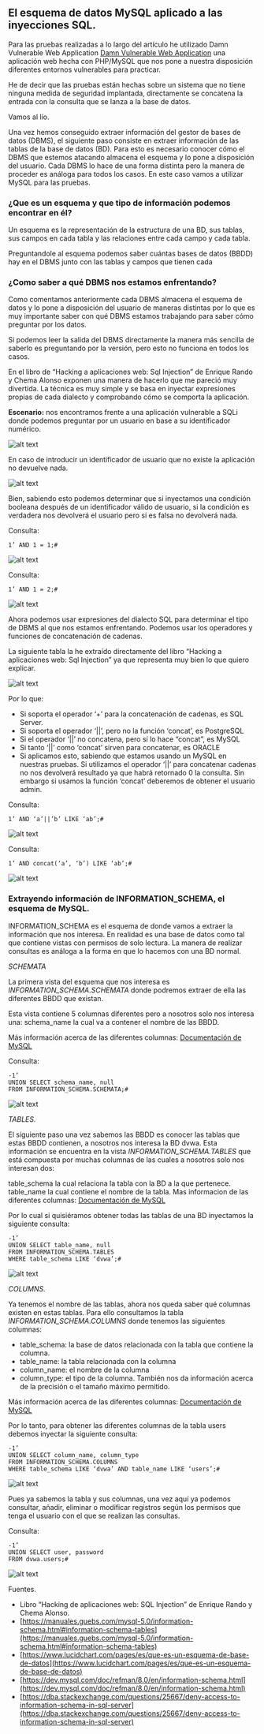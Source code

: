 ## El esquema de datos MySQL aplicado a las inyecciones SQL.

Para las pruebas realizadas a lo largo del artículo he utilizado Damn Vulnerable Web Application [Damn Vulnerable Web Application](http://www.dvwa.co.uk/) una aplicación web hecha con PHP/MySQL que nos pone a nuestra disposición diferentes entornos vulnerables para practicar.

He de decir que las pruebas están hechas sobre un sistema que no tiene ninguna medida de seguridad implantada, directamente se concatena la entrada con la consulta que se lanza a la base de datos.

Vamos al lío.

Una vez hemos conseguido extraer información del gestor de bases de datos (DBMS), el siguiente paso consiste en extraer información de las tablas de la base de datos (BD). Para esto es necesario conocer cómo el DBMS que estemos atacando almacena el esquema y lo pone a disposición del usuario. Cada DBMS lo hace de una forma distinta pero la manera de proceder es análoga para todos los casos. En este caso vamos a utilizar MySQL para las pruebas.

### ¿Que es un esquema y que tipo de información podemos encontrar en él?
Un esquema es la representación de la estructura de una BD, sus tablas, sus campos en cada tabla y las relaciones entre cada campo y cada tabla.

Preguntandole al esquema podemos saber cuántas bases de datos (BBDD) hay en el DBMS junto con las tablas y campos que tienen cada

### ¿Como saber a qué DBMS nos estamos enfrentando?
Como comentamos anteriormente cada DBMS almacena el esquema de datos y lo pone a disposición del usuario de maneras distintas por lo que es muy importante saber con qué DBMS estamos trabajando para saber cómo preguntar por los datos.

Si podemos leer la salida del DBMS directamente la manera más sencilla de saberlo es preguntando por la versión, pero esto no funciona en todos los casos.

En el libro de “Hacking a aplicaciones web: Sql Injection” de Enrique Rando y Chema Alonso exponen una manera de hacerlo que me pareció muy divertida. La técnica es muy simple y se basa en inyectar expresiones propias de cada dialecto y comprobando cómo se comporta la aplicación.

**Escenario:** nos encontramos frente a una aplicación vulnerable a SQLi donde podemos preguntar por un usuario en base a su identificador numérico.

![alt text](./images/1-sqli.png)

En caso de introducir un identificador de usuario que no existe la aplicación no devuelve nada.

![alt text](./images/2-sqli.png )

Bien, sabiendo esto podemos determinar que si inyectamos una condición booleana después de un identificador válido de usuario, si la condición es verdadera nos devolverá el usuario pero si es falsa no devolverá nada.

Consulta:

```
1’ AND 1 = 1;#
```

![alt text](./images/3-sqli.png )

Consulta:

```
1’ AND 1 = 2;#
```

![alt text](./images/4-sqli.png )

Ahora podemos usar expresiones del dialecto SQL para determinar el tipo de DBMS al que nos estamos enfrentando. Podemos usar los operadores y funciones de concatenación de cadenas.

La siguiente tabla la he extraído directamente del libro “Hacking a aplicaciones web: Sql Injection” ya que representa muy bien lo que quiero explicar.

![alt text](./images/15-sqli.png)

Por lo que:

* Si soporta el operador ‘+’ para la concatenación de cadenas, es SQL Server.
* Si soporta el operador ‘||’, pero no la función ‘concat’, es PostgreSQL
* Si el operador ‘||’ no concatena, pero sí lo hace “concat”, es MySQL
* Si tanto ‘||’ como ‘concat’ sirven para concatenar, es ORACLE
* Si aplicamos esto, sabiendo que estamos usando un MySQL en nuestras pruebas. Si utilizamos el operador ‘||’ para concatenar cadenas no nos devolverá resultado ya que habrá retornado 0 la consulta. Sin embargo si usamos la función ‘concat’ deberemos de obtener el usuario admin.

Consulta:

```
1’ AND ‘a’||’b’ LIKE ‘ab’;#
```

![alt text](./images/5-sqli.png)

Consulta:

```
1’ AND concat(‘a’, ‘b’) LIKE ‘ab’;#
```

![alt text](./images/6-sqli.png)

### Extrayendo información de INFORMATION_SCHEMA, el esquema de MySQL.
INFORMATION_SCHEMA es el esquema de donde vamos a extraer la información que nos interesa. En realidad es una base de datos como tal que contiene vistas con permisos de solo lectura. La manera de realizar consultas es análoga a la forma en que lo hacemos con una BD normal.

*SCHEMATA*

La primera vista del esquema que nos interesa es *INFORMATION_SCHEMA.SCHEMATA* donde podremos extraer de ella las diferentes BBDD que existan.

Esta vista contiene 5 columnas diferentes pero a nosotros solo nos interesa una: schema_name la cual va a contener el nombre de las BBDD.

Más información acerca de las diferentes columnas: [Documentación de MySQL](https://dev.mysql.com/doc/refman/8.0/en/schemata-table.html)

Consulta:

```
-1’
UNION SELECT schema_name, null
FROM INFORMATION_SCHEMA.SCHEMATA;#
```

![alt text](./images/7-SQLI.png )

*TABLES.*

El siguiente paso una vez sabemos las BBDD es conocer las tablas que estas BBDD contienen, a nosotros nos interesa la BD dvwa. Esta información se encuentra en la vista *INFORMATION_SCHEMA.TABLES* que está compuesta por muchas columnas de las cuales a nosotros solo nos interesan dos:

table_schema la cual relaciona la tabla con la BD a la que pertenece.
table_name la cual contiene el nombre de la tabla.
Mas informacion de las diferentes columnas: [Documentación de MySQL](https://dev.mysql.com/doc/refman/8.0/en/tables-table.html)

Por lo cual si quisiéramos obtener todas las tablas de una BD inyectamos la siguiente consulta:

```
-1’
UNION SELECT table_name, null
FROM INFORMATION_SCHEMA.TABLES
WHERE table_schema LIKE ‘dvwa’;#
```

![alt text](./images/9-sqli.png )

*COLUMNS.*

Ya tenemos el nombre de las tablas, ahora nos queda saber qué columnas existen en estas tablas. Para ello consultamos la tabla *INFORMATION_SCHEMA.COLUMNS* donde tenemos las siguientes columnas:

* table_schema: la base de datos relacionada con la tabla que contiene la columna.
* table_name: la tabla relacionada con la columna
* column_name: el nombre de la columna
* column_type: el tipo de la columna. También nos da información acerca de la precisión o el tamaño máximo permitido.

Más información acerca de las diferentes columnas: [Documentación de MySQL](https://dev.mysql.com/doc/refman/8.0/en/columns-table.html)

Por lo tanto, para obtener las diferentes columnas de la tabla users debemos inyectar la siguiente consulta:

```
-1’
UNION SELECT column_name, column_type
FROM INFORMATION_SCHEMA.COLUMNS
WHERE table_schema LIKE ‘dvwa’ AND table_name LIKE ‘users’;#
```

![alt text](./images/10-sqli.png )

Pues ya sabemos la tabla y sus columnas, una vez aquí ya podemos consultar, añadir, eliminar o modificar registros según los permisos que tenga el usuario con el que se realizan las consultas.

Consulta:

```
-1’
UNION SELECT user, password
FROM dvwa.users;#
```

![alt text](./images/11-sqli.png )

Fuentes.
* Libro “Hacking de aplicaciones web: SQL Injection” de Enrique Rando y Chema Alonso.
* [https://manuales.guebs.com/mysql-5.0/information-schema.html#information-schema-tables](https://manuales.guebs.com/mysql-5.0/information-schema.html#information-schema-tables)
* [https://www.lucidchart.com/pages/es/que-es-un-esquema-de-base-de-datos](https://www.lucidchart.com/pages/es/que-es-un-esquema-de-base-de-datos)
* [https://dev.mysql.com/doc/refman/8.0/en/information-schema.html](https://dev.mysql.com/doc/refman/8.0/en/information-schema.html)
* [https://dba.stackexchange.com/questions/25667/deny-access-to-information-schema-in-sql-server](https://dba.stackexchange.com/questions/25667/deny-access-to-information-schema-in-sql-server)